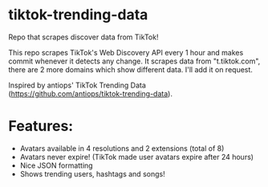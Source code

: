 # tiktok-trending-data
Repo that scrapes discover data from TikTok!

This repo scrapes TikTok's Web Discovery API every 1 hour and makes commit whenever it detects any change.
It scrapes data from "t.tiktok.com", there are 2 more domains which show different data. I'll add it on request.

Inspired by antiops' TikTok Trending Data (https://github.com/antiops/tiktok-trending-data).

# Features:

* Avatars available in 4 resolutions and 2 extensions (total of 8)
* Avatars never expire! (TikTok made user avatars expire after 24 hours)
* Nice JSON formatting
* Shows trending users, hashtags and songs!
